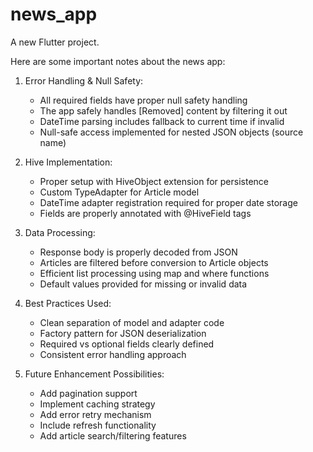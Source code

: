 # news_app

A new Flutter project.

Here are some important notes about the news app:

1. Error Handling & Null Safety:
   - All required fields have proper null safety handling
   - The app safely handles [Removed] content by filtering it out
   - DateTime parsing includes fallback to current time if invalid
   - Null-safe access implemented for nested JSON objects (source name)

2. Hive Implementation:
   - Proper setup with HiveObject extension for persistence
   - Custom TypeAdapter for Article model
   - DateTime adapter registration required for proper date storage
   - Fields are properly annotated with @HiveField tags

3. Data Processing:
   - Response body is properly decoded from JSON
   - Articles are filtered before conversion to Article objects
   - Efficient list processing using map and where functions
   - Default values provided for missing or invalid data

4. Best Practices Used:
   - Clean separation of model and adapter code
   - Factory pattern for JSON deserialization
   - Required vs optional fields clearly defined
   - Consistent error handling approach

5. Future Enhancement Possibilities:
   - Add pagination support
   - Implement caching strategy
   - Add error retry mechanism
   - Include refresh functionality
   - Add article search/filtering features
